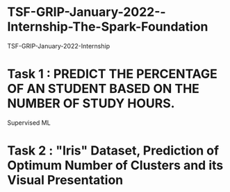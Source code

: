 # TSF-GRIP-January-2022--Internship-The-Spark-Foundation
TSF-GRIP-January-2022-Internship

# Task 1 : PREDICT THE PERCENTAGE OF AN STUDENT BASED ON THE NUMBER OF STUDY HOURS.
Supervised ML

# Task 2 : "Iris" Dataset, Prediction of Optimum Number of Clusters and its Visual Presentation
